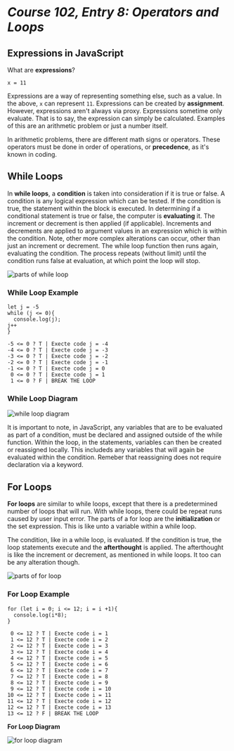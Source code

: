 # *Course 102, Entry 8: Operators and Loops*

## Expressions in JavaScript

What are **expressions**?

```
x = 11
```

Expressions are a way of representing something else, such as a value. In the above, `x` can represent `11`. Expressions can be created by **assignment**. However, expressions aren't always via proxy. Expressions sometime only evaluate. That is to say, the expression can simply be calculated. Examples of this are an arithmetic problem or just a number itself.

In arithmetic problems, there are different math signs or operators. These operators must be done in order of operations, or **precedence**, as it's known in coding.

## While Loops

In **while loops**, a **condition** is taken into consideration if it is true or false. A condition is any logical expression which can be tested. If the condition is true, the statement within the block is executed. In determining if a conditional statement is true or false, the computer is **evaluating** it. The increment or decrement is then applied (if applicable). Increments and decrements are applied to argument values in an expression which is within the condition. Note, other more complex alterations can occur, other than just an increment or decrement. The while loop function then runs again, evaluating the condition. The process repeats (without limit) until the condition runs false at evaluation, at which point the loop will stop.

![parts of while loop](placeholder)

### While Loop Example

```
let j = -5
while (j <= 0){
  console.log(j);
j++
}

-5 <= 0 ? T | Execte code j = -4
-4 <= 0 ? T | Execte code j = -3
-3 <= 0 ? T | Execte code j = -2
-2 <= 0 ? T | Execte code j = -1
-1 <= 0 ? T | Execte code j = 0
 0 <= 0 ? T | Execte code j = 1
 1 <= 0 ? F | BREAK THE LOOP
```

### While Loop Diagram

![while loop diagram](placeholder)

It is important to note, in JavaScript, any variables that are to be evaluated as part of a condition, must be declared and assigned outside of the while function. Within the loop, in the statements, variables can then be created or reassigned locally. This includeds any variables that will again be evaluated within the condition. Remeber that reassigning does not require declaration via a keyword.


## For Loops

**For loops** are similar to while loops, except that there is a predetermined number of loops that will run. With while loops, there could be repeat runs caused by user input error. The parts of a for loop are the **initialization** or the set expression. This is like unto a variable within a while loop.

The condition, like in a while loop, is evaluated. If the condition is true, the loop statements execute and the **afterthought** is applied. The afterthought is like the increment or decrement, as mentioned in while loops. It too can be any alteration though.

![parts of for loop](placeholder)

### For Loop Example

```
for (let i = 0; i <= 12; i = i +1){
  console.log(i*8);
}

 0 <= 12 ? T | Execte code i = 1
 1 <= 12 ? T | Execte code i = 2
 2 <= 12 ? T | Execte code i = 3
 3 <= 12 ? T | Execte code i = 4
 4 <= 12 ? T | Execte code i = 5
 5 <= 12 ? T | Execte code i = 6
 6 <= 12 ? T | Execte code i = 7
 7 <= 12 ? T | Execte code i = 8
 8 <= 12 ? T | Execte code i = 9
 9 <= 12 ? T | Execte code i = 10
10 <= 12 ? T | Execte code i = 11
11 <= 12 ? T | Execte code i = 12
12 <= 12 ? T | Execte code i = 13
13 <= 12 ? F | BREAK THE LOOP
```

**For Loop Diagram**

![for loop diagram](placeholder)

